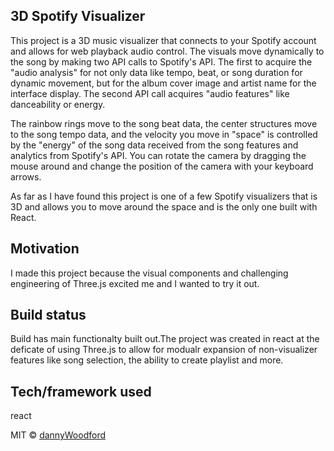 ## 3D Spotify Visualizer
 This project is a 3D music visualizer that connects to your Spotify account and allows for web playback audio control. The visuals move dynamically to the song by making two API calls to Spotify's API. The first to acquire the "audio analysis" for not only data like tempo, beat, or song duration for dynamic movement, but for the album cover image and artist name for the interface display. The second API call acquires "audio features" like danceability or energy.
 
  The rainbow rings move to the song beat data, the center structures move to the song tempo data, and the velocity you move in "space" is controlled by the "energy" of the song data received from the song features and analytics from Spotify's API. You can rotate the camera by dragging the mouse around and change the position of the camera with your keyboard arrows. 
  
  As far as I have found this project is one of a few Spotify visualizers that is 3D and allows you to move around the space and is the only one built with React.     

## Motivation
  I made this project because the visual components and challenging engineering of Three.js excited me and I wanted to try it out. 

## Build status
Build has main functionalty built out.The project was created in react at the deficate of using Three.js to allow for modualr expansion of non-visualizer features like song selection, the ability to create playlist and more. 

## Tech/framework used
react

MIT © [dannyWoodford]()
